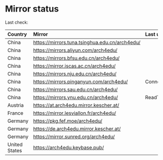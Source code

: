 <script src="./time.js"></script>
# Mirror status
Last check: <script type="text/javascript">localize(1673923359.6819718);</script>

|Country|Mirror|Last update|
|:------|:-----|:----------|
|China|https://mirrors.tuna.tsinghua.edu.cn/arch4edu/|<script type="text/javascript">localize(1673894040);</script>|
|China|https://mirrors.aliyun.com/arch4edu/|<script type="text/javascript">localize(1673850842);</script>|
|China|https://mirrors.bfsu.edu.cn/arch4edu/|<script type="text/javascript">localize(1673894040);</script>|
|China|https://mirror.iscas.ac.cn/arch4edu/|<script type="text/javascript">localize(1673894040);</script>|
|China|https://mirrors.nju.edu.cn/arch4edu/|<script type="text/javascript">localize(1673850842);</script>|
|China|https://mirrors.pinganyun.com/arch4edu/|ConnectionError|
|China|https://mirrors.sau.edu.cn/arch4edu/|<script type="text/javascript">localize(1673850842);</script>|
|China|https://mirrors.ynu.edu.cn/arch4edu/|ReadTimeout|
|Austria|https://at.arch4edu.mirror.kescher.at/|<script type="text/javascript">localize(1673894040);</script>|
|France|https://mirror.lesviallon.fr/arch4edu/|<script type="text/javascript">localize(1673894040);</script>|
|Germany|https://pkg.fef.moe/arch4edu/|<script type="text/javascript">localize(1673894040);</script>|
|Germany|https://de.arch4edu.mirror.kescher.at/|<script type="text/javascript">localize(1673894040);</script>|
|Germany|https://mirror.sunred.org/arch4edu/|<script type="text/javascript">localize(1673894040);</script>|
|United States|https://arch4edu.keybase.pub/|<script type="text/javascript">localize(1673850842);</script>|

<script src="./tablefilter/tablefilter.js"></script>
<script src="./table.js"></script>